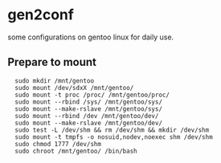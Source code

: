 # gen2conf
some configurations on gentoo linux for daily use. 

## Prepare to mount 
```
  sudo mkdir /mnt/gentoo
  sudo mount /dev/sdxX /mnt/gentoo/
  sudo mount -t proc /proc/ /mnt/gentoo/proc/
  sudo mount --rbind /sys/ /mnt/gentoo/sys/
  sudo mount --make-rslave /mnt/gentoo/sys/
  sudo mount --rbind /dev /mnt/gentoo/dev/
  sudo mount --make-rslave /mnt/gentoo/dev/
  sudo test -L /dev/shm && rm /dev/shm && mkdir /dev/shm 
  sudo mount -t tmpfs -o nosuid,nodev,noexec shm /dev/shm
  sudo chmod 1777 /dev/shm
  sudo chroot /mnt/gentoo/ /bin/bash
```
